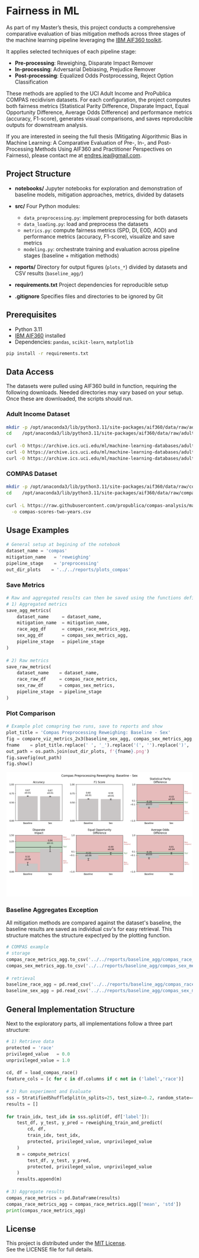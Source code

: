 # Fairness in ML 

As part of my Master’s thesis, this project conducts a comprehensive comparative evaluation of bias mitigation methods across three stages of the machine learning pipeline leveraging the [IBM AIF360 toolkit](https://aif360.readthedocs.io/en/latest/index.html). 

It applies selected techniques of each pipeline stage:
- **Pre-processing**: Reweighing, Disparate Impact Remover 
- **In-processing**: Adversarial Debiasing, Prejudice Remover  
- **Post-processing**: Equalized Odds Postprocessing, Reject Option Classification

These methods are applied to the UCI Adult Income and ProPublica COMPAS recidivism datasets. For each configuration, the project computes both fairness metrics (Statistical Parity Difference, Disparate Impact, Equal Opportunity Difference, Average Odds Difference) and performance metrics (accuracy, F1-score), generates visual comparisons, and saves reproducible outputs for downstream analysis.

If you are interested in seeing the full thesis (Mitigating Algorithmic Bias in Machine Learning: A Comparative Evaluation of Pre-, In-, and Post-Processing Methods Using AIF360 and Practitioner Perspectives on Fairness), please contact me at endres.jea@gmail.com.

## Project Structure

* **notebooks/**
  Jupyter notebooks for exploration and demonstration of baseline models, mitigation approaches, metrics, divided by datasets

* **src/**
  Four Python modules:
  * `data_preprocessing.py`: implement preprocessing for both datasets
  * `data_loading.py`: load and preprocess the datasets
  * `metrics.py`: compute fairness metrics (SPD, DI, EOD, AOD) and performance metrics (accuracy, F1-score), visualize and save metrics
  * `modeling.py`: orchestrate training and evaluation across pipeline stages (baseline + mitigation methods)

* **reports/**
  Directory for output figures (`plots_*`)  divided by datasets and CSV results (`baseline_agg/`)

* **requirements.txt**
  Project dependencies for reproducible setup

* **.gitignore**
  Specifies files and directories to be ignored by Git

## Prerequisites

* Python 3.11
* [IBM AIF360](https://github.com/Trusted-AI/AIF360) installed
* Dependencies: `pandas`, `scikit-learn`, `matplotlib`

```bash
pip install -r requirements.txt
```

## Data Access 
The datasets were pulled using AIF360 build in function, requiring the following downloads.
Needed directories may vary based on your setup. Once these are downloaded, the scripts should run.

### Adult Income Dataset

```bash
mkdir -p /opt/anaconda3/lib/python3.11/site-packages/aif360/data/raw/adult
cd    /opt/anaconda3/lib/python3.11/site-packages/aif360/data/raw/adult

curl -O https://archive.ics.uci.edu/ml/machine-learning-databases/adult/adult.data
curl -O https://archive.ics.uci.edu/ml/machine-learning-databases/adult/adult.test
curl -O https://archive.ics.uci.edu/ml/machine-learning-databases/adult/adult.names
```

### COMPAS Dataset

```bash
mkdir -p /opt/anaconda3/lib/python3.11/site-packages/aif360/data/raw/compas
cd    /opt/anaconda3/lib/python3.11/site-packages/aif360/data/raw/compas

curl -L https://raw.githubusercontent.com/propublica/compas-analysis/master/compas-scores-two-years.csv \
  -o compas-scores-two-years.csv
```

## Usage Examples
```python
# General setup at begining of the notebook 
dataset_name = 'compas'
mitigation_name   = 'reweighing'
pipeline_stage    = 'preprocessing'   
out_dir_plots    = '../../reports/plots_compas'
```

### Save Metrics
```python
# Raw and aggregated results can then be saved using the functions defined in metrics.py
# 1) Aggregated metrics
save_agg_metrics(
    dataset_name     = dataset_name,
    mitigation_name  = mitigation_name,
    race_agg_df      = compas_race_metrics_agg,
    sex_agg_df       = compas_sex_metrics_agg,
    pipeline_stage   = pipeline_stage
)

# 2) Raw metrics
save_raw_metrics(
    dataset_name    = dataset_name,
    race_raw_df     = compas_race_metrics,
    sex_raw_df      = compas_sex_metrics,
    pipeline_stage  = pipeline_stage
)
```

### Plot Comparison
```python
# Example plot comapring two runs, save to reports and show
plot_title = 'Compas Preprocessing Reweighing: Baseline - Sex'
fig = compare_viz_metrics_2x3(baseline_sex_agg, compas_sex_metrics_agg, 'Baseline', 'Sex', plot_title)
fname    = plot_title.replace(' ', '_').replace('(', '').replace(')', '')
out_path = os.path.join(out_dir_plots, f'{fname}.png')
fig.savefig(out_path)
fig.show()
```

![Compas Preprocessing Reweighing](/reports/plots_compas/Compas_Preprocessing_Reweighing:_Baseline_-_Sex.png)

### Baseline Aggregates Exception
All mitigation methods are compared against the dataset's baseline, the baseline results are saved as individual csv's for easy retrieval. This structure matches the structure expectyed by the plotting function.
```python
# COMPAS example 
# storage
compas_race_metrics_agg.to_csv('../../reports/baseline_agg/compas_race_metrics_agg.csv', index=True)
compas_sex_metrics_agg.to_csv('../../reports/baseline_agg/compas_sex_metrics_agg.csv', index=True)

# retrieval
baseline_race_agg = pd.read_csv('../../reports/baseline_agg/compas_race_metrics_agg.csv', index_col=0)
baseline_sex_agg = pd.read_csv('../../reports/baseline_agg/compas_sex_metrics_agg.csv', index_col=0)
```

## General Implementation Structure
Next to the exploratory parts, all implementations follow a three part structure:
```python
# 1) Retrieve data
protected = 'race'
privileged_value   = 0.0
unprivileged_value = 1.0

cd, df = load_compas_race()
feature_cols = [c for c in df.columns if c not in ('label','race')]

# 2) Run experiment and Evaluate
sss = StratifiedShuffleSplit(n_splits=25, test_size=0.2, random_state=42)
results = []

for train_idx, test_idx in sss.split(df, df['label']):
    test_df, y_test, y_pred = reweighing_train_and_predict(
        cd, df,
        train_idx, test_idx,
        protected, privileged_value, unprivileged_value
    )
    m = compute_metrics(
        test_df, y_test, y_pred,
        protected, privileged_value, unprivileged_value
    )
    results.append(m)

# 3) Aggregate results
compas_race_metrics = pd.DataFrame(results)
compas_race_metrics_agg = compas_race_metrics.agg(['mean', 'std'])
print(compas_race_metrics_agg)
```

## License

This project is distributed under the [MIT License](LICENSE).  
See the LICENSE file for full details.
